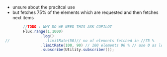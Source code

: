 
- unsure about the pracitcal use 
- but fetches 75% of the elements which are requested and then fetches next items
```java
        //TODO : WHY DO WE NEED THIS ASK COPILOT
        Flux.range(1,1000)
                .log()
//                .limitRate(50)// no of elements fetched in //75 %
                .limitRate(100, 90) // 100 elements 90 % // use 0 as lowtide for 100 fetch
                .subscribe(Utility.subscriber());
```